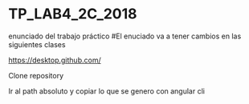 # TP_LAB4_2C_2018
enunciado del trabajo práctico
#El enuciado va a tener cambios en las siguientes clases


https://desktop.github.com/

Clone repository

Ir al path absoluto y copiar lo que se genero con angular cli


